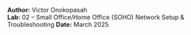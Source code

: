 

**Author:** Victor Onokopasah  
**Lab:** 02 – Small Office/Home Office (SOHO) Network Setup & Troubleshooting
**Date:** March 2025
